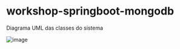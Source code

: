 # workshop-springboot-mongodb

Diagrama UML das classes do sistema

![image](https://user-images.githubusercontent.com/42793409/180834986-3efe7b41-64e2-4a6b-abe2-49d77a4f933a.png)
